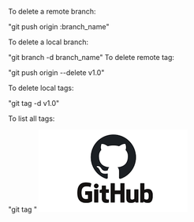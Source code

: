 To delete a remote branch:

"git push origin :branch_name"


To delete a local branch:

"git branch -d branch_name"
To delete remote tag:

"git push origin --delete v1.0"

To delete local tags:

"git tag -d v1.0"

To list all tags:

"git tag "
![adding img to read me file](./download.png)

